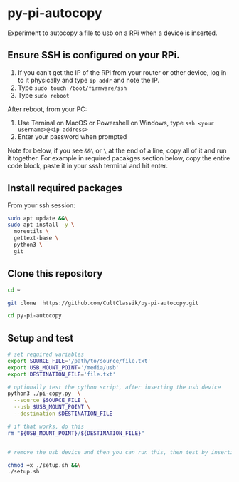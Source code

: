 # py-pi-autocopy
Experiment to autocopy a file to usb on a RPi when a device is inserted.

## Ensure SSH is configured on your RPi.
1. If you can't get the IP of the RPi from your router or other device, log in to it physically and type `ip addr` and note the IP.
2. Type `sudo touch /boot/firmware/ssh`
3. Type `sudo reboot`

After reboot, from your PC:
1. Use Terninal on MacOS or Powershell on Windows, type `ssh <your username>@<ip address>`
2. Enter your password when prompted


Note for below, if you see `&&\` or `\` at the end of a line, copy all of it and run it together. For example in required pacakges section below, copy the entire code block, paste it in your sssh terminal and hit enter.

## Install required packages
From your ssh session:
```bash
sudo apt update &&\
sudo apt install -y \
  moreutils \
  gettext-base \
  python3 \
  git
```

## Clone this repository
```bash
cd ~

git clone  https://github.com/CultClassik/py-pi-autocopy.git

cd py-pi-autocopy
```

## Setup and test
```bash
# set required variables
export SOURCE_FILE='/path/to/source/file.txt'
export USB_MOUNT_POINT='/media/usb'
export DESTINATION_FILE='file.txt'

# optionally test the python script, after inserting the usb device
python3 ./pi-copy.py  \
  --source $SOURCE_FILE \
  --usb $USB_MOUNT_POINT \
  --destination $DESTINATION_FILE

# if that works, do this 
rm "${USB_MOUNT_POINT}/${DESTINATION_FILE}"


# remove the usb device and then you can run this, then test by inserting the usb device to see if the file copies successfully

chmod +x ./setup.sh &&\
./setup.sh
```


